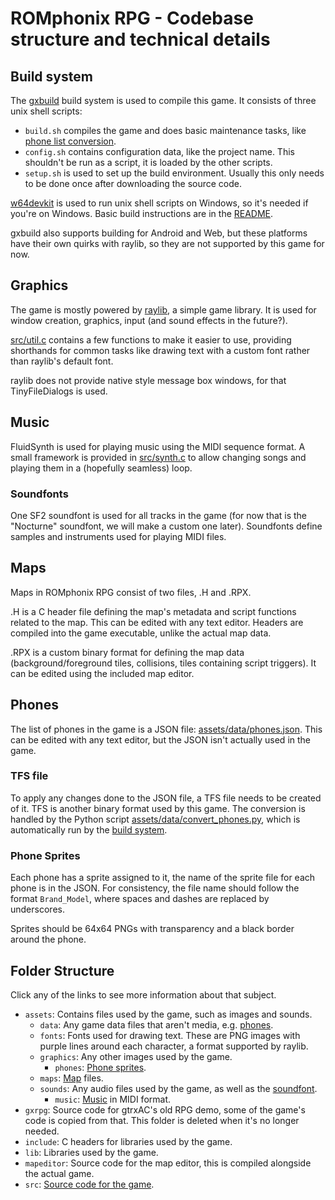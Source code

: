 # ROMphonix RPG - Codebase structure and technical details

## Build system
The [gxbuild](https://github.com/gtrxAC/gxbuild) build system is used to compile this game. It consists of three unix shell scripts:
* `build.sh` compiles the game and does basic maintenance tasks, like [phone list conversion](#phones).
* `config.sh` contains configuration data, like the project name. This shouldn't be run as a script, it is loaded by the other scripts.
* `setup.sh` is used to set up the build environment. Usually this only needs to be done once after downloading the source code.

[w64devkit](https://github.com/skeeto/w64devkit/releases) is used to run unix shell scripts on Windows, so it's needed if you're on Windows. Basic build instructions are in the [README](README.md).

gxbuild also supports building for Android and Web, but these platforms have their own quirks with raylib, so they are not supported by this game for now.

## Graphics
The game is mostly powered by [raylib](https://www.raylib.com), a simple game library. It is used for window creation, graphics, input (and sound effects in the future?).

[src/util.c](src/util.c) contains a few functions to make it easier to use, providing shorthands for common tasks like drawing text with a custom font rather than raylib's default font.

raylib does not provide native style message box windows, for that TinyFileDialogs is used.

## Music
FluidSynth is used for playing music using the MIDI sequence format. A small framework is provided in [src/synth.c](src/synth.c) to allow changing songs and playing them in a (hopefully seamless) loop.

### Soundfonts
One SF2 soundfont is used for all tracks in the game (for now that is the "Nocturne" soundfont, we will make a custom one later). Soundfonts define samples and instruments used for playing MIDI files.

## Maps
Maps in ROMphonix RPG consist of two files, .H and .RPX.

.H is a C header file defining the map's metadata and script functions related to the map. This can be edited with any text editor. Headers are compiled into the game executable, unlike the actual map data.

.RPX is a custom binary format for defining the map data (background/foreground tiles, collisions, tiles containing script triggers). It can be edited using the included map editor.

## Phones
The list of phones in the game is a JSON file: [assets/data/phones.json](assets/data/phones.json). This can be edited with any text editor, but the JSON isn't actually used in the game.

### TFS file
To apply any changes done to the JSON file, a TFS file needs to be created of it. TFS is another binary format used by this game. The conversion is handled by the Python script [assets/data/convert_phones.py](assets/data/convert_phones.py), which is automatically run by the [build system](#build-system).

### Phone Sprites
Each phone has a sprite assigned to it, the name of the sprite file for each phone is in the JSON. For consistency, the file name should follow the format `Brand_Model`, where spaces and dashes are replaced by underscores.

Sprites should be 64x64 PNGs with transparency and a black border around the phone.

## Folder Structure
Click any of the links to see more information about that subject.
* `assets`: Contains files used by the game, such as images and sounds.
  * `data`: Any game data files that aren't media, e.g. [phones](#phones).
  * `fonts`: Fonts used for drawing text. These are PNG images with purple lines around each character, a format supported by raylib.
  * `graphics`: Any other images used by the game.
    * `phones`: [Phone sprites](#phone-sprites).
  * `maps`: [Map](#maps) files.
  * `sounds`: Any audio files used by the game, as well as the [soundfont](#soundfonts).
    * `music`: [Music](#music) in MIDI format.
* `gxrpg`: Source code for gtrxAC's old RPG demo, some of the game's code is copied from that. This folder is deleted when it's no longer needed.
* `include`: C headers for libraries used by the game.
* `lib`: Libraries used by the game.
* `mapeditor`: Source code for the map editor, this is compiled alongside the actual game.
* `src`: [Source code for the game](#codebase-structure).